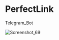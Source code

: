 # PerfectLink
Telegram_Bot

![Screenshot_69](https://user-images.githubusercontent.com/76948163/109854892-a44ec200-7c68-11eb-92dc-12b4c346965f.png)
